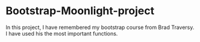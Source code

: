 # Bootstrap-Moonlight-project
In this project, I have remembered my bootstrap course from Brad Traversy. I have used his the most important functions.
